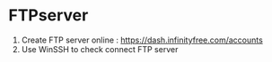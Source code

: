 # FTPserver

1. Create FTP server online : https://dash.infinityfree.com/accounts
2. Use WinSSH to check connect FTP server
